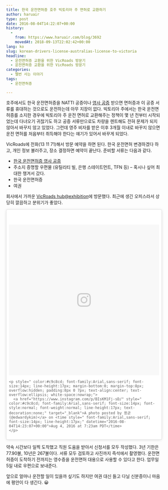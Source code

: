 ```yaml
---
title: 한국 운전면허증 호주 빅토리아 주 면허로 교환하기
author: haruair
type: post
date: 2016-08-04T14:22:07+00:00
history:
  - 
    from: https://www.haruair.com/blog/3692
    movedAt: 2018-09-13T22:02:42+00:00
lang: ko
slug: korean-drivers-license-australias-license-to-victoria
headline:
  - 운전면허증 교환을 위한 VicRoads 방문기
  - 운전면허증 교환을 위한 VicRoads 방문기
categories:
  - 멜번 사는 이야기
tags:
  - 운전면허증

---
```

호주에서도 한국 운전면허증을 NATTI 공증이나 [영사 공증][1] 받으면 면허증과 이 공증 서류를 휴대하는 것으로도 운전하는데 아무 지장이 없다. 빅토리아 주에서는 한국 운전면허증를 소지한 경우에 빅토리아 주 운전 면허로 교환해주는 정책이 몇 년 전부터 시작되었는데 다녀오기 귀찮기도 하고 공증 서류만으로도 차량을 렌트해도 전혀 문제가 되지 않아서 바꾸지 않고 있었다. 그런데 영주 비자를 받은 이후 3개월 이내로 바꾸지 않으면 운전 면허를 처음부터 취득해야 한다는 얘기가 있어서 바꾸게 되었다.

VicRoads에 전화(13 11 71)해서 방문 예약을 하면 된다. 한국 운전면허 변경하겠다 하고, 개인 정보 불러주고, 장소 결정하면 예약이 끝난다. 준비할 서류는 다음과 같다.

  * [한국 운전면허증 영사 공증][1]
  * 주소지 증명할 우편물 (유틸리티 빌, 은행 스테이트먼트, TFN 등) &#8211; 혹시나 싶어 최대한 챙겨서 갔다.
  * 한국 운전면허증
  * 여권

회사에서 가까운 [VicRoads hub@exhibition][2]에 방문했다. 최근에 생긴 오피스라서 상당히 깔끔하고 분위기가 좋았다.

<blockquote class="instagram-media" data-instgrm-version="7" style="background:#FFF; border:0; border-radius:3px; box-shadow:0 0 1px 0 rgba(0,0,0,0.5),0 1px 10px 0 rgba(0,0,0,0.15); margin: 0 auto; max-width:658px; padding:0; width:99.375%; width:-webkit-calc(100% - 2px); width:calc(100% - 2px);">
  <div style="padding:8px;">
    <div style=" background:#F8F8F8; line-height:0; margin-top:40px; padding:50.0% 0; text-align:center; width:100%;">
      <div style=" background:url(data:image/png;base64,iVBORw0KGgoAAAANSUhEUgAAACwAAAAsCAMAAAApWqozAAAABGdBTUEAALGPC/xhBQAAAAFzUkdCAK7OHOkAAAAMUExURczMzPf399fX1+bm5mzY9AMAAADiSURBVDjLvZXbEsMgCES5/P8/t9FuRVCRmU73JWlzosgSIIZURCjo/ad+EQJJB4Hv8BFt+IDpQoCx1wjOSBFhh2XssxEIYn3ulI/6MNReE07UIWJEv8UEOWDS88LY97kqyTliJKKtuYBbruAyVh5wOHiXmpi5we58Ek028czwyuQdLKPG1Bkb4NnM+VeAnfHqn1k4+GPT6uGQcvu2h2OVuIf/gWUFyy8OWEpdyZSa3aVCqpVoVvzZZ2VTnn2wU8qzVjDDetO90GSy9mVLqtgYSy231MxrY6I2gGqjrTY0L8fxCxfCBbhWrsYYAAAAAElFTkSuQmCC); display:block; height:44px; margin:0 auto -44px; position:relative; top:-22px; width:44px;">
      </div>
    </div>
    
    <p style=" color:#c9c8cd; font-family:Arial,sans-serif; font-size:14px; line-height:17px; margin-bottom:0; margin-top:8px; overflow:hidden; padding:8px 0 7px; text-align:center; text-overflow:ellipsis; white-space:nowrap;">
      <a href="https://www.instagram.com/p/BIsKM1Fj-sD/" style=" color:#c9c8cd; font-family:Arial,sans-serif; font-size:14px; font-style:normal; font-weight:normal; line-height:17px; text-decoration:none;" target="_blank">A photo posted by 용균 (@edwardykim)</a> on <time style=" font-family:Arial,sans-serif; font-size:14px; line-height:17px;" datetime="2016-08-04T14:23:07+00:00">Aug 4, 2016 at 7:23am PDT</time>
    </p>
  </div>
</blockquote>



약속 시간보다 일찍 도착했고 직원 도움을 받아서 신청서를 모두 작성했다. 3년 기한은 77.90불, 10년은 267불이다. 서류 모두 검토하고 사진까지 즉석에서 촬영했다. 운전면허증이 도착하기 전까지는 영수증을 운전면허 대용으로 사용할 수 있다고 한다. 업무일 5일 내로 우편으로 보내준다.

앞으로 얼마나 운전할 일이 있을까 싶기도 하지만 여권 대신 들고 다닐 신분증이니 마음에 평안이 다 생긴다. 😀

 [1]: http://haruair.com/blog/2327
 [2]: https://www.vicroads.vic.gov.au/contact-us/officelocations/hubatexhibition